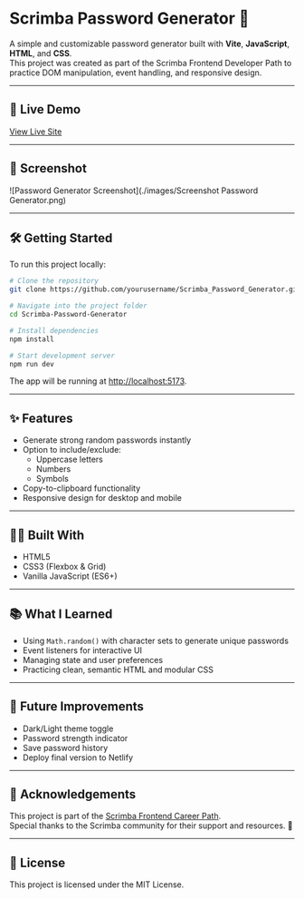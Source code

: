 # Scrimba Password Generator 🔑

A simple and customizable password generator built with **Vite**, **JavaScript**, **HTML**, and **CSS**.  
This project was created as part of the Scrimba Frontend Developer Path to practice DOM manipulation, event handling, and responsive design.

---

## 🚀 Live Demo
[View Live Site](#) <!-- Replace # with your Netlify or GitHub Pages link -->

---

## 📸 Screenshot
![Password Generator Screenshot](./images/Screenshot Password Generator.png) <!-- Update with actual screenshot file -->

---

## 🛠️ Getting Started

To run this project locally:

```bash
# Clone the repository
git clone https://github.com/yourusername/Scrimba_Password_Generator.git

# Navigate into the project folder
cd Scrimba-Password-Generator

# Install dependencies
npm install

# Start development server
npm run dev
```

The app will be running at [http://localhost:5173](http://localhost:5173).

---

## ✨ Features
- Generate strong random passwords instantly
- Option to include/exclude:
  - Uppercase letters
  - Numbers
  - Symbols
- Copy-to-clipboard functionality
- Responsive design for desktop and mobile

---

## 🧑‍💻 Built With
- HTML5
- CSS3 (Flexbox & Grid)
- Vanilla JavaScript (ES6+)

---

## 📚 What I Learned
- Using `Math.random()` with character sets to generate unique passwords
- Event listeners for interactive UI
- Managing state and user preferences
- Practicing clean, semantic HTML and modular CSS

---

## 🤔 Future Improvements
- Dark/Light theme toggle
- Password strength indicator
- Save password history
- Deploy final version to Netlify

---

## 🙌 Acknowledgements
This project is part of the [Scrimba Frontend Career Path](https://scrimba.com/learn/frontend).  
Special thanks to the Scrimba community for their support and resources. 💜

---

## 📄 License
This project is licensed under the MIT License.